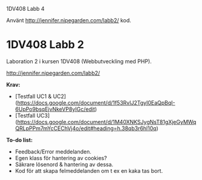 1DV408 Labb 4

Använt http://jennifer.nipegarden.com/labb2/ kod.

1DV408 Labb 2
============

Laboration 2 i kursen 1DV408 (Webbutveckling med PHP).

http://jennifer.nipegarden.com/labb2/

**Krav:**
* [Testfall UC1 & UC2] (https://docs.google.com/document/d/1f53RvlJ2TgyI0EaQpBqI-6UpPo9bsqEjvNkeVP8yIGc/edit)
* [Testfall UC3] (https://docs.google.com/document/d/1M40XNKSJygNsT81gXjeGyMWqQRLpPPm7mYcCEChVj4o/edit#heading=h.38qb3r6hl10q)

**To-do list:**
* Feedback/Error meddelanden.
* Egen klass för hantering av cookies?
* Säkrare lösenord & hantering av dessa.
* Kod för att skapa felmeddelanden om t ex en kaka tas bort.
